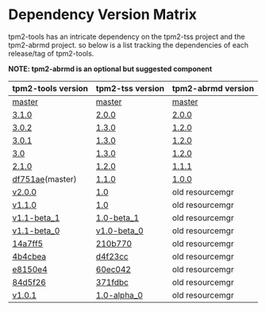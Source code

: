 # Dependency Version Matrix

tpm2-tools has an intricate dependency on the tpm2-tss project and the tpm2-abrmd project. so below is a list tracking the dependencies of each release/tag of tpm2-tools.

**NOTE: tpm2-abrmd is an optional but suggested component**

| tpm2-tools version | tpm2-tss version | tpm2-abrmd version|
|--------------------|------------------|-------------------|
|[master](https://github.com/01org/tpm2-tools)|[master](https://github.com/01org/tpm2-tss)|[master](https://github.com/01org/tpm2-abrmd)|
|[3.1.0](https://github.com/tpm2-software/tpm2-tools/releases/tag/3.1.0)|[2.0.0](https://github.com/tpm2-software/tpm2-tss/releases/tag/2.0.0)|[2.0.0](https://github.com/tpm2-software/tpm2-abrmd/releases/tag/2.0.0)
|[3.0.2](https://github.com/intel/tpm2-tools/releases/tag/3.0.2)|[1.3.0](https://github.com/intel/tpm2-tss/releases/tag/1.3.0)|[1.2.0](https://github.com/intel/tpm2-abrmd/releases/tag/1.2.0)|
|[3.0.1](https://github.com/intel/tpm2-tools/releases/tag/3.0.1)|[1.3.0](https://github.com/intel/tpm2-tss/releases/tag/1.3.0)|[1.2.0](https://github.com/intel/tpm2-abrmd/releases/tag/1.2.0)|
|[3.0](https://github.com/intel/tpm2-tools/releases/tag/3.0)|[1.3.0](https://github.com/intel/tpm2-tss/releases/tag/1.3.0)|[1.2.0](https://github.com/intel/tpm2-abrmd/releases/tag/1.2.0)|
|[2.1.0](https://github.com/01org/tpm2-tools/releases/tag/2.1.0)|[1.2.0](https://github.com/01org/tpm2-tss/releases/tag/1.2.0)|[1.1.1](https://github.com/01org/tpm2-abrmd/releases/tag/1.1.1)|
|[df751ae](https://github.com/01org/tpm2.0-tools/tree/df751ae5bea0bb057c9ee4cb0c1176c48ff68492)(master)|[1.1.0](https://github.com/01org/TPM2.0-TSS/releases/tag/1.1.0)|[1.0.0](https://github.com/01org/tpm2-abrmd/releases/tag/1.0.0)|
|[v2.0.0](https://github.com/01org/tpm2.0-tools/releases/tag/2.0.0)|[1.0](https://github.com/01org/TPM2.0-TSS/releases/tag/1.0)|old resourcemgr|
|[v1.1.0](https://github.com/01org/tpm2.0-tools/releases/tag/v1.1.0)|[1.0](https://github.com/01org/TPM2.0-TSS/releases/tag/1.0)|old resourcemgr|
|[v1.1-beta_1](https://github.com/01org/tpm2.0-tools/releases/tag/v1.1-beta_1)|[1.0-beta_1](https://github.com/01org/TPM2.0-TSS/releases/tag/1.0-beta_1)|old resourcemgr|
|[v1.1-beta_0](https://github.com/01org/tpm2.0-tools/releases/tag/v1.1-beta_0)|[v1.0-beta_0](https://github.com/01org/TPM2.0-TSS/releases/tag/v1.0-beta_0)|old resourcemgr|
|[14a7ff5](https://github.com/01org/tpm2.0-tools/tree/14a7ff527bc0411c215bd9d575f2866e1f2e71cf)|[210b770](https://github.com/01org/TPM2.0-TSS/tree/210b770c1dff47b11be623e1d1e7ffb02298fca5)|old resourcemgr|
|[4b4cbea](https://github.com/01org/tpm2.0-tools/tree/4b4cbeafe30430f42826592dee2abafec818385f)|[d4f23cc](https://github.com/01org/TPM2.0-TSS/tree/d4f23cc25c4c0fb66dd36897d2fad8e1e37c6443)|old resourcemgr|
|[e8150e4](https://github.com/01org/tpm2.0-tools/tree/e8150e48dd47f761dff10583631b2a0a30ee4d90)|[60ec042](https://github.com/01org/TPM2.0-TSS/tree/60ec04237b5344666435e129bd85f7496a6a9985)|old resourcemgr|
|[84d5f26](https://github.com/01org/tpm2.0-tools/tree/84d5f262f281556c57f7ec2fba06eda3acadd26c)|[371fdbc](https://github.com/01org/TPM2.0-TSS/tree/371fdbc638c55b9ac8a0eaec9375dbca0412861c)|old resourcemgr|
|[v1.0.1](https://github.com/01org/tpm2.0-tools/releases/tag/v1.0.1)|[1.0-alpha_0](https://github.com/01org/TPM2.0-TSS/releases/tag/1.0-alpha_0)|old resourcemgr|